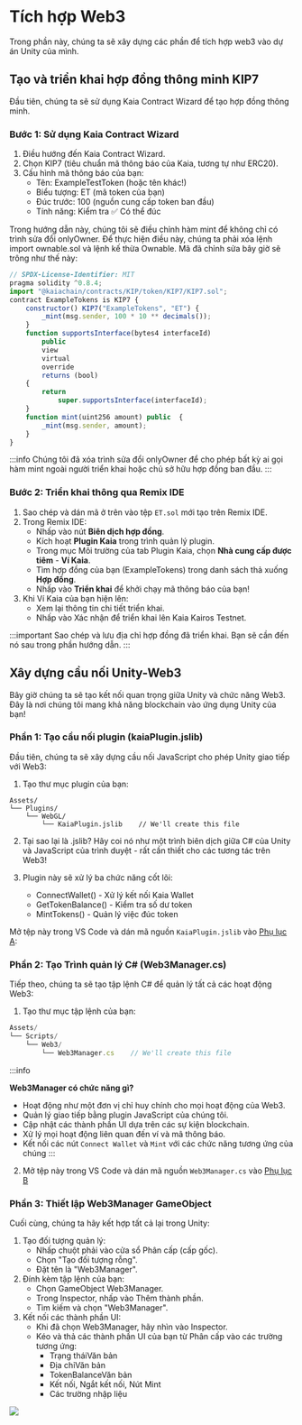 # Tích hợp Web3

Trong phần này, chúng ta sẽ xây dựng các phần để tích hợp web3 vào dự án Unity của mình.

## Tạo và triển khai hợp đồng thông minh KIP7

Đầu tiên, chúng ta sẽ sử dụng Kaia Contract Wizard để tạo hợp đồng thông minh.

### Bước 1: Sử dụng Kaia Contract Wizard

1. Điều hướng đến Kaia Contract Wizard.
2. Chọn KIP7 (tiêu chuẩn mã thông báo của Kaia, tương tự như ERC20).
3. Cấu hình mã thông báo của bạn:
   - Tên: ExampleTestToken (hoặc tên khác!)
   - Biểu tượng: ET (mã token của bạn)
   - Đúc trước: 100 (nguồn cung cấp token ban đầu)
   - Tính năng: Kiểm tra ✅ Có thể đúc

Trong hướng dẫn này, chúng tôi sẽ điều chỉnh hàm mint để không chỉ có trình sửa đổi onlyOwner. Để thực hiện điều này, chúng ta phải xóa lệnh import ownable.sol và lệnh kế thừa Ownable. Mã đã chỉnh sửa bây giờ sẽ trông như thế này:

```js
// SPDX-License-Identifier: MIT
pragma solidity ^0.8.4;
import "@kaiachain/contracts/KIP/token/KIP7/KIP7.sol";
contract ExampleTokens is KIP7 {
    constructor() KIP7("ExampleTokens", "ET") {
        _mint(msg.sender, 100 * 10 ** decimals());
    }
    function supportsInterface(bytes4 interfaceId)
        public
        view
        virtual
        override
        returns (bool)
    {
        return
            super.supportsInterface(interfaceId);
    }
    function mint(uint256 amount) public  {
        _mint(msg.sender, amount);
    }
}
```

:::info
Chúng tôi đã xóa trình sửa đổi onlyOwner để cho phép bất kỳ ai gọi hàm mint ngoài người triển khai hoặc chủ sở hữu hợp đồng ban đầu.
:::

### Bước 2: Triển khai thông qua Remix IDE

1. Sao chép và dán mã ở trên vào tệp `ET.sol` mới tạo trên Remix IDE.
2. Trong Remix IDE:
   - Nhấp vào nút **Biên dịch hợp đồng**.
   - Kích hoạt **Plugin Kaia** trong trình quản lý plugin.
   - Trong mục Môi trường của tab Plugin Kaia, chọn **Nhà cung cấp được tiêm** - **Ví Kaia**.
   - Tìm hợp đồng của bạn (ExampleTokens) trong danh sách thả xuống **Hợp đồng**.
   - Nhấp vào **Triển khai** để khởi chạy mã thông báo của bạn!
3. Khi Ví Kaia của bạn hiện lên:
   - Xem lại thông tin chi tiết triển khai.
   - Nhấp vào Xác nhận để triển khai lên Kaia Kairos Testnet.

:::important
Sao chép và lưu địa chỉ hợp đồng đã triển khai. Bạn sẽ cần đến nó sau trong phần hướng dẫn.
:::

## Xây dựng cầu nối Unity-Web3

Bây giờ chúng ta sẽ tạo kết nối quan trọng giữa Unity và chức năng Web3. Đây là nơi chúng tôi mang khả năng blockchain vào ứng dụng Unity của bạn!

### Phần 1: Tạo cầu nối plugin (kaiaPlugin.jslib)

Đầu tiên, chúng ta sẽ xây dựng cầu nối JavaScript cho phép Unity giao tiếp với Web3:

1. Tạo thư mục plugin của bạn:

```
Assets/
└── Plugins/
    └── WebGL/
        └── KaiaPlugin.jslib    // We'll create this file
```

2. Tại sao lại là .jslib? Hãy coi nó như một trình biên dịch giữa C# của Unity và JavaScript của trình duyệt - rất cần thiết cho các tương tác trên Web3!

3. Plugin này sẽ xử lý ba chức năng cốt lõi:
   - ConnectWallet() - Xử lý kết nối Kaia Wallet
   - GetTokenBalance() - Kiểm tra số dư token
   - MintTokens() - Quản lý việc đúc token

Mở tệp này trong VS Code và dán mã nguồn `KaiaPlugin.jslib` vào [Phụ lục A](convert-unity-liff.md#appendix-a):

### Phần 2: Tạo Trình quản lý C# (Web3Manager.cs)

Tiếp theo, chúng ta sẽ tạo tập lệnh C# để quản lý tất cả các hoạt động Web3:

1. Tạo thư mục tập lệnh của bạn:

```js
Assets/
└── Scripts/
    └── Web3/
        └── Web3Manager.cs    // We'll create this file
```

:::info

**Web3Manager có chức năng gì?**

- Hoạt động như một đơn vị chỉ huy chính cho mọi hoạt động của Web3.
- Quản lý giao tiếp bằng plugin JavaScript của chúng tôi.
- Cập nhật các thành phần UI dựa trên các sự kiện blockchain.
- Xử lý mọi hoạt động liên quan đến ví và mã thông báo.
- Kết nối các nút `Connect Wallet` và `Mint` với các chức năng tương ứng của chúng
  :::

2. Mở tệp này trong VS Code và dán mã nguồn `Web3Manager.cs` vào [Phụ lục B](convert-unity-liff.md#appendix-b)

### Phần 3: Thiết lập Web3Manager GameObject

Cuối cùng, chúng ta hãy kết hợp tất cả lại trong Unity:

1. Tạo đối tượng quản lý:
   - Nhấp chuột phải vào cửa sổ Phân cấp (cấp gốc).
   - Chọn "Tạo đối tượng rỗng".
   - Đặt tên là "Web3Manager".
2. Đính kèm tập lệnh của bạn:
   - Chọn GameObject Web3Manager.
   - Trong Inspector, nhấp vào Thêm thành phần.
   - Tìm kiếm và chọn "Web3Manager".
3. Kết nối các thành phần UI:
   - Khi đã chọn Web3Manager, hãy nhìn vào Inspector.
   - Kéo và thả các thành phần UI của bạn từ Phân cấp vào các trường tương ứng:
     - Trạng tháiVăn bản
     - Địa chỉVăn bản
     - TokenBalanceVăn bản
     - Kết nối, Ngắt kết nối, Nút Mint
     - Các trường nhập liệu

![](/img/minidapps/unity-minidapp/connect-ui-manager.png)
